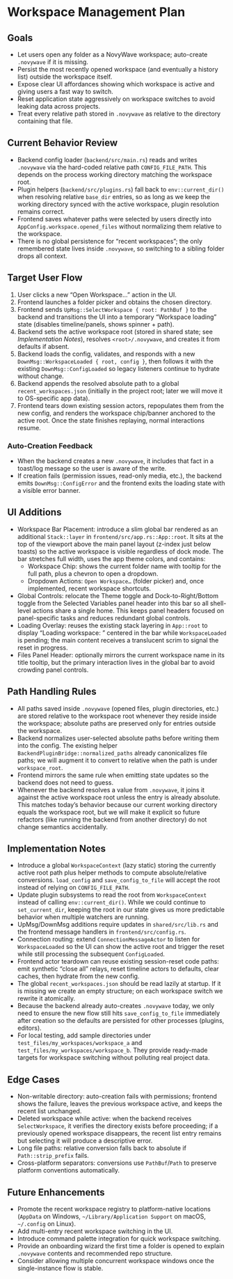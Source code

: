 # Workspace Management Plan

## Goals
- Let users open any folder as a NovyWave workspace; auto-create `.novywave` if it is missing.
- Persist the most recently opened workspace (and eventually a history list) outside the workspace itself.
- Expose clear UI affordances showing which workspace is active and giving users a fast way to switch.
- Reset application state aggressively on workspace switches to avoid leaking data across projects.
- Treat every relative path stored in `.novywave` as relative to the directory containing that file.

## Current Behavior Review
- Backend config loader (`backend/src/main.rs`) reads and writes `.novywave` via the hard-coded relative path `CONFIG_FILE_PATH`. This depends on the process working directory matching the workspace root.
- Plugin helpers (`backend/src/plugins.rs`) fall back to `env::current_dir()` when resolving relative `base_dir` entries, so as long as we keep the working directory synced with the active workspace, plugin resolution remains correct.
- Frontend saves whatever paths were selected by users directly into `AppConfig.workspace.opened_files` without normalizing them relative to the workspace.
- There is no global persistence for “recent workspaces”; the only remembered state lives inside `.novywave`, so switching to a sibling folder drops all context.

## Target User Flow
1. User clicks a new “Open Workspace…” action in the UI.
2. Frontend launches a folder picker and obtains the chosen directory.
3. Frontend sends `UpMsg::SelectWorkspace { root: PathBuf }` to the backend and transitions the UI into a temporary “Workspace loading” state (disables timeline/panels, shows spinner + path).
4. Backend sets the active workspace root (stored in shared state; see *Implementation Notes*), resolves `<root>/.novywave`, and creates it from defaults if absent.
5. Backend loads the config, validates, and responds with a new `DownMsg::WorkspaceLoaded { root, config }`, then follows it with the existing `DownMsg::ConfigLoaded` so legacy listeners continue to hydrate without change.
6. Backend appends the resolved absolute path to a global `recent_workspaces.json` (initially in the project root; later we will move it to OS-specific app data).
7. Frontend tears down existing session actors, repopulates them from the new config, and renders the workspace chip/banner anchored to the active root. Once the state finishes replaying, normal interactions resume.

### Auto-Creation Feedback
- When the backend creates a new `.novywave`, it includes that fact in a toast/log message so the user is aware of the write.
- If creation fails (permission issues, read-only media, etc.), the backend emits `DownMsg::ConfigError` and the frontend exits the loading state with a visible error banner.

## UI Additions
- Workspace Bar Placement: introduce a slim global bar rendered as an additional `Stack::layer` in `frontend/src/app.rs::App::root`. It sits at the top of the viewport above the main panel layout (z-index just below toasts) so the active workspace is visible regardless of dock mode. The bar stretches full width, uses the app theme colors, and contains:
  - Workspace Chip: shows the current folder name with tooltip for the full path, plus a chevron to open a dropdown.
  - Dropdown Actions: `Open Workspace…` (folder picker) and, once implemented, recent workspace shortcuts.
- Global Controls: relocate the Theme toggle and Dock-to-Right/Bottom toggle from the Selected Variables panel header into this bar so all shell-level actions share a single home. This keeps panel headers focused on panel-specific tasks and reduces redundant global controls.
- Loading Overlay: reuses the existing stack layering in `App::root` to display “Loading workspace: <path>” centered in the bar while `WorkspaceLoaded` is pending; the main content receives a translucent scrim to signal the reset in progress.
- Files Panel Header: optionally mirrors the current workspace name in its title tooltip, but the primary interaction lives in the global bar to avoid crowding panel controls.

## Path Handling Rules
- All paths saved inside `.novywave` (opened files, plugin directories, etc.) are stored relative to the workspace root whenever they reside inside the workspace; absolute paths are preserved only for entries outside the workspace.
- Backend normalizes user-selected absolute paths before writing them into the config. The existing helper `BackendPluginBridge::normalized_paths` already canonicalizes file paths; we will augment it to convert to relative when the path is under `workspace_root`.
- Frontend mirrors the same rule when emitting state updates so the backend does not need to guess.
- Whenever the backend resolves a value from `.novywave`, it joins it against the active workspace root unless the entry is already absolute. This matches today’s behavior because our current working directory equals the workspace root, but we will make it explicit so future refactors (like running the backend from another directory) do not change semantics accidentally.

## Implementation Notes
- Introduce a global `WorkspaceContext` (lazy static) storing the currently active root path plus helper methods to compute absolute/relative conversions. `load_config` and `save_config_to_file` will accept the root instead of relying on `CONFIG_FILE_PATH`.
- Update plugin subsystems to read the root from `WorkspaceContext` instead of calling `env::current_dir()`. While we could continue to `set_current_dir`, keeping the root in our state gives us more predictable behavior when multiple watchers are running.
- UpMsg/DownMsg additions require updates in `shared/src/lib.rs` and the frontend message handlers in `frontend/src/config.rs`.
- Connection routing: extend `ConnectionMessageActor` to listen for `WorkspaceLoaded` so the UI can show the active root and trigger the reset while still processing the subsequent `ConfigLoaded`.
- Frontend actor teardown can reuse existing session-reset code paths: emit synthetic “close all” relays, reset timeline actors to defaults, clear caches, then hydrate from the new config.
- The global `recent_workspaces.json` should be read lazily at startup. If it is missing we create an empty structure; on each workspace switch we rewrite it atomically.
- Because the backend already auto-creates `.novywave` today, we only need to ensure the new flow still hits `save_config_to_file` immediately after creation so the defaults are persisted for other processes (plugins, editors).
- For local testing, add sample directories under `test_files/my_workspaces/workspace_a` and `test_files/my_workspaces/workspace_b`. They provide ready-made targets for workspace switching without polluting real project data.

## Edge Cases
- Non-writable directory: auto-creation fails with permissions; frontend shows the failure, leaves the previous workspace active, and keeps the recent list unchanged.
- Deleted workspace while active: when the backend receives `SelectWorkspace`, it verifies the directory exists before proceeding; if a previously opened workspace disappears, the recent list entry remains but selecting it will produce a descriptive error.
- Long file paths: relative conversion falls back to absolute if `Path::strip_prefix` fails.
- Cross-platform separators: conversions use `PathBuf`/`Path` to preserve platform conventions automatically.

## Future Enhancements
- Promote the recent workspace registry to platform-native locations (`AppData` on Windows, `~/Library/Application Support` on macOS, `~/.config` on Linux).
- Add multi-entry recent workspace switching in the UI.
- Introduce command palette integration for quick workspace switching.
- Provide an onboarding wizard the first time a folder is opened to explain `.novywave` contents and recommended repo structure.
- Consider allowing multiple concurrent workspace windows once the single-instance flow is stable.
